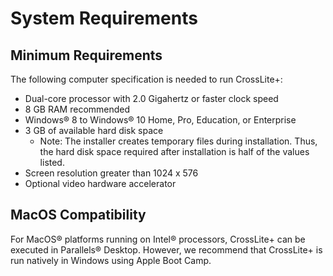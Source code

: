 # System Requirements
## Minimum Requirements 
The following computer specification is needed to run CrossLite+:
- Dual-core processor with 2.0 Gigahertz or faster clock speed
- 8 GB RAM recommended
- Windows® 8 to Windows® 10 Home, Pro, Education, or Enterprise
- 3 GB of available hard disk space
	- Note: The installer creates temporary files during installation. Thus, the hard disk space required after installation is half of the values listed.
- Screen resolution greater than 1024 x 576
- Optional video hardware accelerator

## MacOS Compatibility
For MacOS® platforms running on Intel® processors, CrossLite+ can be executed in Parallels® Desktop. However, we recommend that CrossLite+ is run natively in Windows using Apple Boot Camp. 